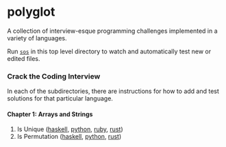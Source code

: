 # polyglot

A collection of interview-esque programming challenges implemented in a variety
of languages.

Run [`sos`](https://github.com/schell/steeloverseer) in this top level directory
to watch and automatically test new or edited files.

### Crack the Coding Interview

In each of the subdirectories, there are instructions for how to add and test
solutions for that particular language.

#### Chapter 1: Arrays and Strings
1. Is Unique
  ([haskell](./haskell/src/Chapter1/IsUnique.hs),
  [python](./python/chapter_1/is_unique.py),
  [ruby](./ruby/chapter_1/is_unique.rb),
  [rust](./rust/src/chapter1/is_unique.rs))
1. Is Permutation
  ([haskell](./haskell/src/Chapter1/IsPermutation.hs),
  [python](./python/chapter_1/is_permutation.py),
  [rust](./rust/src/chapter1/is_permutation.rs))
